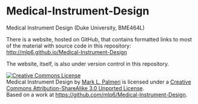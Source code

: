 Medical-Instrument-Design
=============================

Medical Instrument Design (Duke University, BME464L)

There is a website, hosted on GitHub, that contains formatted links to most of the material with source code in this repository: http://mlp6.github.io/Medical-Instrument-Design

The website, itself, is also under version control in this repository.

<a rel="license" href="http://creativecommons.org/licenses/by-sa/3.0/deed.en_US"><img alt="Creative Commons License" style="border-width:0" src="http://i.creativecommons.org/l/by-sa/3.0/88x31.png" /></a><br /><span xmlns:dct="http://purl.org/dc/terms/" property="dct:title">Medical Instrument Design</span> by <a xmlns:cc="http://creativecommons.org/ns#" href="https://github.com/mlp6/" property="cc:attributionName" rel="cc:attributionURL">Mark L. Palmeri</a> is licensed under a <a rel="license" href="http://creativecommons.org/licenses/by-sa/3.0/deed.en_US">Creative Commons Attribution-ShareAlike 3.0 Unported License</a>.<br />Based on a work at <a xmlns:dct="http://purl.org/dc/terms/" href="https://github.com/mlp6/Medical-Instrument-Design" rel="dct:source">https://github.com/mlp6/Medical-Instrument-Design</a>.
